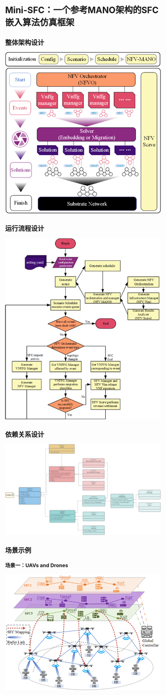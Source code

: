 
# Mini-SFC：一个参考MANO架构的SFC嵌入算法仿真框架

## 整体架构设计

![](resource/figures/structure.png)


## 运行流程设计

![](resource/figures/workflow.png)


## 依赖关系设计

![](resource/figures/uml.png)

## 场景示例

### 场景一：UAVs and Drones

![](resource/figures/scenario_exp1.png)
